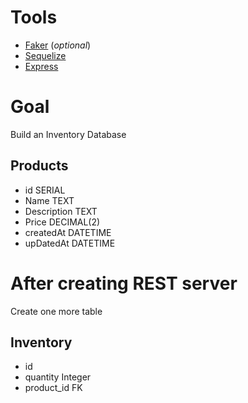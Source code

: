 # Tools
- [Faker](https://github.com/marak/Faker.js/) (*optional*)
- [Sequelize](http://sequelize.readthedocs.org/en/latest/)
- [Express](http://www.expressjs.com/)


# Goal
Build an Inventory Database

## Products
- id SERIAL
- Name TEXT
- Description TEXT
- Price DECIMAL(2)
- createdAt DATETIME
- upDatedAt DATETIME


# After creating REST server
Create one more table

## Inventory
- id
- quantity Integer
- product_id FK